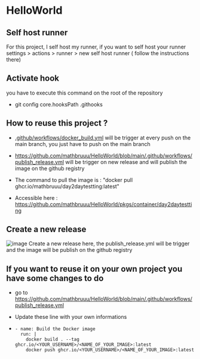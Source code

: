 # HelloWorld

## Self host runner
For this project, I self host my runner, if you want to self host your runner 
settings > actions > runner > new self host runner ( follow the instructions there)

## Activate hook

you have to execute this command on the root of the repository

- git config core.hooksPath .githooks


## How to reuse this project ?

- [.github/workflows/docker_build.yml](https://github.com/mathbruuu/HelloWorld/blob/main/.github/workflows/docker_build.yml) will be trigger at every push on the main branch, you just have to push on the main branch
  
- https://github.com/mathbruuu/HelloWorld/blob/main/.github/workflows/publish_release.yml will be trigger on new release and will publish the image on the github registry

- The command to pull the image is : "docker pull ghcr.io/mathbruuu/day2daytestting:latest"

- Accessible here  : https://github.com/mathbruuu/HelloWorld/pkgs/container/day2daytestting

## Create a new release

![image](https://github.com/mathbruuu/HelloWorld/assets/158568456/b037e563-d783-4678-89e2-241d00e0315f)
Create a new release here, the publish_release.yml will be trigger and the image will be publish on the github registry

## If you want to reuse it on your own project you have some changes to do 

- go to https://github.com/mathbruuu/HelloWorld/blob/main/.github/workflows/publish_release.yml

- Update these line with your own informations
- 
      - name: Build the Docker image
        run: |
          docker build . --tag ghcr.io/<YOUR_USERNAME>/<NAME_OF_YOUR_IMAGE>:latest
          docker push ghcr.io/<YOUR_USERNAME>/<NAME_OF_YOUR_IMAGE>:latest

  



